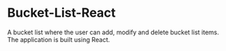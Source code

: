 # Bucket-List-React
A bucket list where the user can add, modify and delete bucket list items. The application is built using React.
